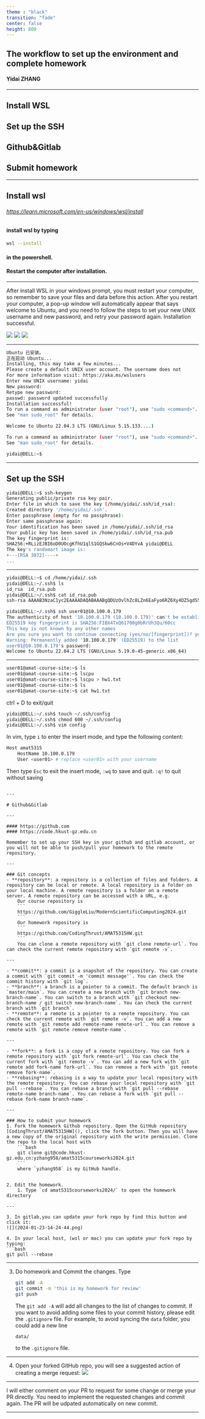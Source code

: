 ```yaml
---
theme : "black"
transition: "fade"
center: false
height: 800
---
```

<style>
    .reveal h1, .reveal h2, .reveal h3, .reveal h4, .reveal h5 {
                  text-transform: none;
		  }
    .reveal p {
        text-align: left;
    }
    .reveal ul {
        display: block;
    }
    .reveal ol {
        display: block;
    }
    .reveal p:has(> img){
        text-align: center;
    }
    h3 {
        border-bottom: 2px solid yellow;
        padding: 10px;
    }
</style>




## The workflow to set up the environment and complete homework 

#### Yidai ZHANG 

---

##  Install WSL
##  Set up the SSH
##  Github&Gitlab
##  Submit homework


---

## Install wsl
###### https://learn.microsoft.com/en-us/windows/wsl/install 
#### install wsl by typing 

```bash
wsl --install
```

#### in the powershell.

#### Restart the computer after installation.

---

 After install WSL in your windows prompt, you must restart your computer, so remember to save your files and data before this action. After you restart your computer, a pop-up window will automatically appear that says welcome to Ubuntu, and you need to follow the steps to set your new UNIX username and new password, and retry your password again.
Installation successful.

![](2024-01-17-14-26-08.png)
![](2024-01-17-14-31-27.png)
![](2024-01-17-14-31-38.png)

---

~~~bash
Ubuntu 已安装。
正在启动 Ubuntu...
Installing, this may take a few minutes...
Please create a default UNIX user account. The username does not 
For more information visit: https://aka.ms/wslusers
Enter new UNIX username: yidai
New password:
Retype new password:
passwd: password updated successfully
Installation successful!
To run a command as administrator (user "root"), use "sudo <command>".
See "man sudo_root" for details.

Welcome to Ubuntu 22.04.3 LTS (GNU/Linux 5.15.133....)
~~~


~~~bash
To run a command as administrator (user "root"), use "sudo <command>".
See "man sudo_root" for details.

yidai@DELL:~$
~~~


---

## Set up the SSH
```bash
yidai@DELL:~$ ssh-keygen
Generating public/private rsa key pair.
Enter file in which to save the key (/home/yidai/.ssh/id_rsa):
Created directory '/home/yidai/.ssh'.
Enter passphrase (empty for no passphrase):
Enter same passphrase again:
Your identification has been saved in /home/yidai/.ssh/id_rsa
Your public key has been saved in /home/yidai/.ssh/id_rsa.pub
The key fingerprint is:
SHA256:+RLizEJBI6oD0UOcgKfhU1qlS1GQSkw6CnOs+V4DYvA yidai@DELL
The key's randomart image is:
+---[RSA 3072]----+
...

```


---

```bash
yidai@DELL:~$ cd /home/yidai/.ssh
yidai@DELL:~/.ssh$ ls
id_rsa  id_rsa.pub
yidai@DELL:~/.ssh$ cat id_rsa.pub
ssh-rsa AAAAB3NzaC1yc2EAAAADAQABAAABgQDUzOvlhZc8LZn6EaFyo6RZ6Xy4DZSgdS5oZ
``` 



```bash
yidai@DELL:~/.ssh$ ssh user01@10.100.0.179
The authenticity of host '10.100.0.179 (10.100.0.179)' can't be establish
ED25519 key fingerprint is SHA256:FIBX4TxQ61700g0bRrUh3Qu/60cc
This key is not known by any other names
Are you sure you want to continue connecting (yes/no/[fingerprint])? yes
Warning: Permanently added '10.100.0.179' (ED25519) to the list 
user01@10.100.0.179's password:
Welcome to Ubuntu 22.04.2 LTS (GNU/Linux 5.19.0-45-generic x86_64)
```


---

~~~bash
user01@amat-course-site:~$ ls
user01@amat-course-site:~$ lscpu
user01@amat-course-site:~$ lscpu > hw1.txt
user01@amat-course-site:~$ ls
user01@amat-course-site:~$ cat hw1.txt
~~~
ctrl + D to exit/quit

~~~bash
yidai@DELL:~/.ssh$ touch ~/.ssh/config
yidai@DELL:~/.ssh$ chmod 600 ~/.ssh/config
yidai@DELL:~/.ssh$ vim config
~~~

In vim, type `i` to enter the insert mode, and type the following content:
```bash
Host amat5315
    HostName 10.100.0.179
    User <user01> # replace <user01> with your username
```
Then type `Esc` to exit the insert mode, `:wq` to save and quit.
``:q!`` to quit without saving

```

---

# Github&Gitlab

---

#### https://github.com
#### https://code.hkust-gz.edu.cn

Remember to set up your SSH key in your github and gitlab account, or you will not be able to push/pull your homework to the remote repository.

---

### Git concepts
- **repository**: a repository is a collection of files and folders. A repository can be local or remote. A local repository is a folder on your local machine. A remote repository is a folder on a remote server. A remote repository can be accessed with a URL, e.g.
    Our course repository is
    ```
    https://github.com/GiggleLiu/ModernScientificComputing2024.git
    ```
    Our homework repository is
    ```
    https://github.com/CodingThrust/AMAT5315HW.git
    ```
    You can clone a remote repository with `git clone remote-url`. You can check the current remote repository with `git remote -v`.

---

- **commit**: a commit is a snapshot of the repository. You can create a commit with `git commit -m 'commit message'`. You can check the commit history with `git log`.
- **branch**: a branch is a pointer to a commit. The default branch is `master/main`. You can create a new branch with `git branch new-branch-name`. You can switch to a branch with `git checkout new-branch-name / git switch new-branch-name`. You can check the current branch with `git branch`.
- **remote**: a remote is a pointer to a remote repository. You can check the current remote with `git remote -v`. You can add a new remote with `git remote add remote-name remote-url`. You can remove a remote with `git remote remove remote-name`.

---

- **fork**: a fork is a copy of a remote repository. You can fork a remote repository with `git fork remote-url`. You can check the current fork with `git remote -v`. You can add a new fork with `git remote add fork-name fork-url`. You can remove a fork with `git remote remove fork-name`.
- **rebasing**: rebasing is a way to update your local repository with the remote repository. You can rebase your local repository with `git pull --rebase`. You can rebase a branch with `git pull --rebase remote-name branch-name`. You can rebase a fork with `git pull --rebase fork-name branch-name`.

---

### How to submit your homework
1. Fork the homework Github repository. Open the GitHub repository [CodingThrust/AMAT5315HW](), click the fork button. Then you will have a new copy of the original repository with the write permission. Clone the repo to the local host with
    ```bash
    git clone git@code.hkust-gz.edu.cn:yzhang958/amat5315courseworks2024.git
    ```
    where `yzhang958` is my GitHub handle.


2. Edit the homework.
    1. Type `cd amat5315courseworks2024/` to open the homework directory

---

3. In gitlab,you can update your fork repo by find this button and click it:
![](2024-01-23-14-24-44.png)

4. In your local host, (wsl or mac) you can update your fork repo by typing:
```bash
git pull --rebase 
```

---

3. Do homework and Commit the changes. Type
   ```bash
   git add -A
   git commit -m 'this is my homework for review'
   git push
   ```
   The `git add -A` will add all changes to the list of changes to commit.
   If you want to avoid adding some files to your commit history, please edit the `.gitignore` file. For example, to avoid syncing the `data` folder, you could add a new line
   ```
   data/
   ```
   to the `.gitignore` file.

---

4. Open your forked GitHub repo, you will see a suggested action of creating a merge request:
   ![](2024-01-23-14-36-38.png)

---

 I will either comment on your PR to request for some change or merge your PR directly. You need to implement the requested changes and commit again. The PR will be udpated automatically on new commit.

---

